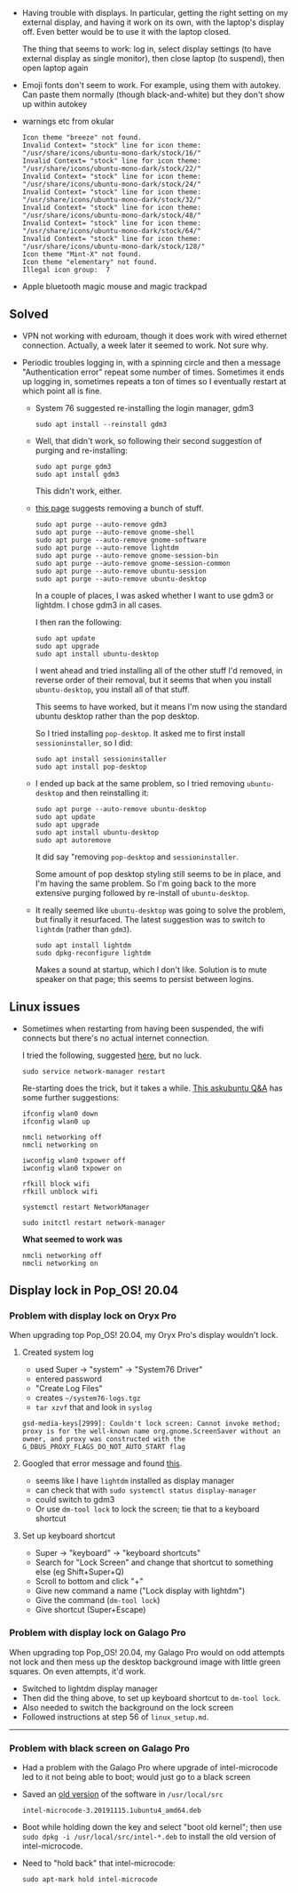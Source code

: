 - Having trouble with displays. In particular, getting the right
  setting on my external display, and having it work on its own,
  with the laptop's display off. Even better would be to use it with
  the laptop closed.

  The thing that seems to work: log in, select display settings (to
  have external display as single monitor), then close laptop (to
  suspend), then open laptop again

- Emoji fonts don't seem to work. For example, using them with
  autokey. Can paste them normally (though black-and-white) but they
  don't show up within autokey

- warnings etc from okular

  ```
  Icon theme "breeze" not found.
  Invalid Context= "stock" line for icon theme:  "/usr/share/icons/ubuntu-mono-dark/stock/16/"
  Invalid Context= "stock" line for icon theme:  "/usr/share/icons/ubuntu-mono-dark/stock/22/"
  Invalid Context= "stock" line for icon theme:  "/usr/share/icons/ubuntu-mono-dark/stock/24/"
  Invalid Context= "stock" line for icon theme:  "/usr/share/icons/ubuntu-mono-dark/stock/32/"
  Invalid Context= "stock" line for icon theme:  "/usr/share/icons/ubuntu-mono-dark/stock/48/"
  Invalid Context= "stock" line for icon theme:  "/usr/share/icons/ubuntu-mono-dark/stock/64/"
  Invalid Context= "stock" line for icon theme:  "/usr/share/icons/ubuntu-mono-dark/stock/128/"
  Icon theme "Mint-X" not found.
  Icon theme "elementary" not found.
  Illegal icon group:  7
  ```

- Apple bluetooth magic mouse and magic trackpad


## Solved

- VPN not working with eduroam, though it does work with wired
  ethernet connection. Actually, a week later it seemed to work. Not
  sure why.


- Periodic troubles logging in, with a spinning circle and then a
  message "Authentication error" repeat some number of times.
  Sometimes it ends up logging in, sometimes repeats a ton of times so
  I eventually restart at which point all is fine.

  - System 76 suggested re-installing the login manager, gdm3

    ```shell
    sudo apt install --reinstall gdm3
    ```

  - Well, that didn't work, so following their second suggestion of
    purging and re-installing:

    ```shell
    sudo apt purge gdm3
    sudo apt install gdm3
    ```

    This didn't work, either.

  - [this page](https://ubuntuforums.org/showthread.php?t=2380381)
    suggests removing a bunch of stuff.

    ```shell
    sudo apt purge --auto-remove gdm3
    sudo apt purge --auto-remove gnome-shell
    sudo apt purge --auto-remove gnome-software
    sudo apt purge --auto-remove lightdm
    sudo apt purge --auto-remove gnome-session-bin
    sudo apt purge --auto-remove gnome-session-common
    sudo apt purge --auto-remove ubuntu-session
    sudo apt purge --auto-remove ubuntu-desktop
    ```

    In a couple of places, I was asked whether I want to use gdm3 or
    lightdm. I chose gdm3 in all cases.

    I then ran the following:

    ```shell
    sudo apt update
    sudo apt upgrade
    sudo apt install ubuntu-desktop
    ```

    I went ahead and tried installing all of the other stuff I'd
    removed, in reverse order of their removal, but it seems that when
    you install `ubuntu-desktop`, you install all of that stuff.

    This seems to have worked, but it means I'm now using the standard
    ubuntu desktop rather than the pop desktop.

    So I tried installing `pop-desktop`. It asked me to first
    install `sessioninstaller`, so I did:

    ```shell
    sudo apt install sessioninstaller
    sudo apt install pop-desktop
    ```

  - I ended up back at the same problem, so I tried removing
    `ubuntu-desktop` and then reinstalling it:

    ```shell
    sudo apt purge --auto-remove ubuntu-desktop
    sudo apt update
    sudo apt upgrade
    sudo apt install ubuntu-desktop
    sudo apt autoremove
    ```

    It did say "removing `pop-desktop` and `sessioninstaller`.

    Some amount of pop desktop styling still seems to be in place, and
    I'm having the same problem. So I'm going back to the more
    extensive purging followed by re-install of `ubuntu-desktop`.

  - It really seemed like `ubuntu-desktop` was going to solve the
    problem, but finally it resurfaced. The latest suggestion was to
    switch to `lightdm` (rather than `gdm3`).

    ```shell
    sudo apt install lightdm
    sudo dpkg-reconfigure lightdm
    ```

    Makes a sound at startup, which I don't like. Solution is to mute
    speaker on that page; this seems to persist between logins.

## Linux issues

- Sometimes when restarting from having been suspended, the wifi
  connects but there's no actual internet connection.

  I tried the following, suggested
  [here](https://www.howopensource.com/2014/12/ubuntu-restart-network/),
  but no luck.

  ```shell
  sudo service network-manager restart
  ```

  Re-starting does the trick, but it takes a while. [This askubuntu
  Q&A](https://askubuntu.com/questions/271387/how-to-restart-wifi-connection)
  has some further suggestions:

  ```shell
  ifconfig wlan0 down
  ifconfig wlan0 up
  ```

  ```shell
  nmcli networking off
  nmcli networking on
  ```

  ```shell
  iwconfig wlan0 txpower off
  iwconfig wlan0 txpower on
  ```

  ```shell
  rfkill block wifi
  rfkill unblock wifi
  ```

  ```shell
  systemctl restart NetworkManager
  ```

  ```shell
  sudo initctl restart network-manager
  ```

  **What seemed to work was**

  ```shell
  nmcli networking off
  nmcli networking on
  ```

## Display lock in Pop_OS! 20.04

### Problem with display lock on Oryx Pro

When upgrading top Pop_OS! 20.04, my Oryx Pro's display wouldn't lock.

1. Created system log

   - used Super -> "system" -> "System76 Driver"
   - entered password
   - "Create Log Files"
   - creates `~/system76-logs.tgz`
   - `tar xzvf` that and look in `syslog`

   ```
   gsd-media-keys[2999]: Couldn't lock screen: Cannot invoke method; proxy is for the well-known name org.gnome.ScreenSaver without an owner, and proxy was constructed with the G_DBUS_PROXY_FLAGS_DO_NOT_AUTO_START flag
   ```

2. Googled that error message and found
   [this](https://askubuntu.com/questions/1245071/cant-lock-screen-with-shortcut-on-ubuntu-20-04-gnome).

   - seems like I have `lightdm` installed as display manager
   - can check that with `sudo systemctl status display-manager`
   - could switch to gdm3
   - Or use `dm-tool lock` to lock the screen; tie that to a keyboard shortcut

3. Set up keyboard shortcut

   - Super -> "keyboard" -> "keyboard shortcuts"
   - Search for "Lock Screen" and change that shortcut to something
     else (eg Shift+Super+Q)
   - Scroll to bottom and click "+"
   - Give new command a name ("Lock display with lightdm")
   - Give the command (`dm-tool lock`)
   - Give shortcut (Super+Escape)

### Problem with display lock on Galago Pro

When upgrading top Pop_OS! 20.04, my Galago Pro would on odd attempts
not lock and then mess up the desktop background image with little
green squares. On even attempts, it'd work.

- Switched to lightdm display manager
- Then did the thing above, to set up keyboard shortcut to `dm-tool lock`.
- Also needed to switch the background on the lock screen
- Followed instructions at step 56 of `linux_setup.md`.

---

### Problem with black screen on Galago Pro

- Had a problem with the Galago Pro where upgrade of intel-microcode
  led to it not being able to boot; would just go to a black screen

- Saved an [old version](http://ppa.launchpad.net/vicamo/ppa-1862751/ubuntu/pool/main/i/intel-microcode/intel-microcode_3.20191115.1ubuntu4_amd64.deb)
  of the software in `/usr/local/src`

  ```
  intel-microcode-3.20191115.1ubuntu4_amd64.deb
  ```

- Boot while holding down the <Esc> key and select "boot old kernel";
  then use `sudo dpkg -i /usr/local/src/intel-*.deb` to install the
  old version of intel-microcode.

- Need to "hold back" that intel-microcode:

  ```
  sudo apt-mark hold intel-microcode
  ```
